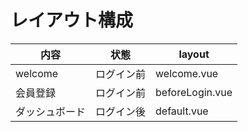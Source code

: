 # レイアウト構成

| 内容           | 状態       | layout          |
| -------------- | ---------- | --------------- |
| welcome        | ログイン前 | welcome.vue     |
| 会員登録       | ログイン前 | beforeLogin.vue |
| ダッシュボード | ログイン後 | default.vue     |
